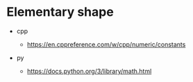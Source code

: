 # Elementary shape

* cpp
  * <https://en.cppreference.com/w/cpp/numeric/constants>

* py
  * <https://docs.python.org/3/library/math.html>
